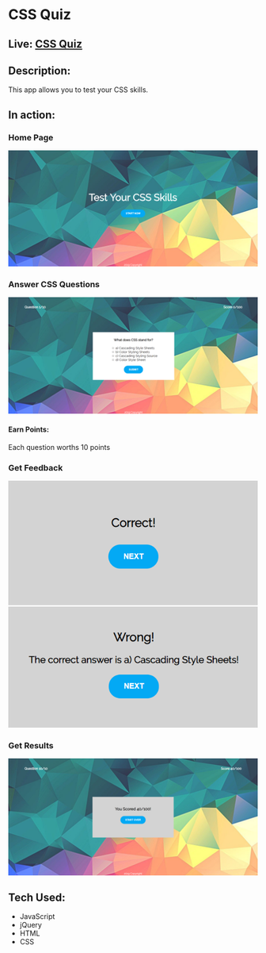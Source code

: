 # CSS Quiz

## Live: [CSS Quiz](https://alexandrakollarova.github.io/CSS-Quiz/)

## Description:
This app allows you to test your CSS skills.

## In action:

### Home Page
![alt text](images/visual1.png)

### Answer CSS Questions
![alt text](images/visual2.png)

#### Earn Points: 
Each question worths 10 points

### Get Feedback
![alt text](images/visual3.png)
![alt text](images/visual4.png)

### Get Results
![alt text](images/visual5.png)

## Tech Used:
* JavaScript
* jQuery
* HTML
* CSS


